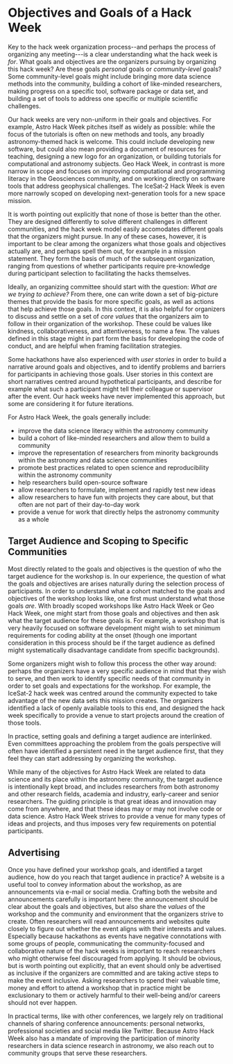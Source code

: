 # Objectives and Goals of a Hack Week

Key to the hack week organization process--and perhaps the process of organizing any meeting---is 
a clear understanding what the hack week is *for*. What goals and objectives are the organizers 
pursuing by organizing this hack week? Are these goals *personal* goals or *community-level* goals? 
Some community-level goals might include bringing more data science methods into the community, 
building a cohort of like-minded researchers, making progress on a specific tool, software package 
or data set, and building a set of tools to address one specific or multiple scientific challenges. 

Our hack weeks are very non-uniform in their goals and objectives. For example, Astro Hack Week 
pitches itself as widely as possible: while the focus of the tutorials is often on new methods and 
tools, any broadly astronomy-themed hack is welcome. This could include developing new software, but 
could also mean providing a document of resources for teaching, designing a new logo for an organization, 
or building tutorials for computational and astronomy subjects. Geo Hack Week, in contrast is more narrow 
in scope and focuses on improving computational and programming literacy in the Geosciences community, and 
on working directly on software tools that address geophysical challenges. The IceSat-2 Hack Week is 
even more narrowly scoped on developing next-generation tools for a new space mission. 

It is worth pointing out explicitly that none of those is better than the other. They are designed 
differently to solve different challenges in different communities, and the hack week model easily 
accomodates different goals that the organizers might pursue. In any of these cases, however, it is 
important to be clear among the organizers what those goals and objectives actually are, and perhaps 
spell them out, for example in a mission statement. They form the basis of much of the subsequent 
organization, ranging from questions of whether participants require pre-knowledge during participant 
selection to facilitating the hacks themselves.

Ideally, an organizing committee should start with the question: *What are we trying to achieve?*
From there, one can write down a set of big-picture themes that provide the basis for more specific 
goals, as well as actions that help achieve those goals. 
In this context, it is also helpful for organizers to discuss and settle on a set of *core values* that 
the organizers aim to follow in their organization of the workshop. These could be values like kindness, 
collaborativeness, and attentiveness, to name a few. The values defined in this stage might in part form 
the basis for developing the code of conduct, and are helpful when framing facilitation strategies.

Some hackathons have also experienced with *user stories* in order to build a narrative around goals 
and objectives, and to identify problems and barriers for participants in achieving those goals.
User stories in this context are short narratives centred around hypothetical participants, and describe 
for example what such a participant might tell their colleague or supervisor after the event. 
Our hack weeks have never implemented this approach, but some are considering it for future iterations.

For Astro Hack Week, the goals generally include:
* improve the data science literacy within the astronomy community
* build a cohort of like-minded researchers and allow them to build a community
* improve the representation of researchers from minority backgrounds within the astronomy and data science communities
* promote best practices related to open science and reproducibility within the astronomy community
* help researchers build open-source software
* allow researchers to formulate, implement and rapidly test new ideas
* allow researchers to have fun with projects they care about, but that often are not part of their day-to-day work
* provide a venue for work that directly helps the astronomy community as a whole

## Target Audience and Scoping to Specific Communities

Most directly related to the goals and objectives is the question of who the target audience for the 
workshop is. In our experience, the question of what the goals and objectives are arises naturally 
during the selection process of participants. In order to understand what a cohort matched to the 
goals and objectives of the workshop looks like, one first must understand what those goals *are*. 
With broadly scoped workshops like Astro Hack Week or Geo Hack Week, one might start from those goals 
and objectives and then ask what the target audience for these goals is. For example, a workshop that 
is very heavily focused on software development might wish to set minimum requirements for coding ability 
at the onset (though one important consideration in this process should be if the target audience as defined might 
systematically disadvantage candidate from specific backgrounds).

Some organizers might wish to follow this process the other way around: perhaps the organizers have a very 
specific audience in mind that they wish to serve, and then work to identify specific needs of that community 
in order to set goals and expectations for the workshop. For example, the IceSat-2 hack week was centred around 
the community expected to take advantage of the new data sets this mission creates. The organizers identified 
a lack of openly available tools to this end, and designed the hack week specifically to provide a venue to 
start projects around the creation of those tools. 

In practice, setting goals and defining a target audience are interlinked. Even committees approaching the 
problem from the goals perspective will often have identified a persistent need in the target audience first, 
that they feel they can start addressing by organizing the workshop.

While many of the objectives for Astro Hack Week are related to data science and its place within the 
astronomy community, the target audience is intentionally kept broad, and includes researchers from both 
astronomy and other research fields, academia and industry, early-career and senior researchers. The 
guiding principle is that great ideas and innovation may come from anywhere, and that these ideas may 
or may not involve code or data science. Astro Hack Week strives to provide a venue for many types of 
ideas and projects, and thus imposes very few requirements on potential participants.

## Advertising

Once you have defined your workshop goals, and identified a target audience, how do you reach that target 
audience in practice? A website is a useful tool to convey information about the workshop, as are announcements 
via e-mail or social media. Crafting both the website and announcements carefully is important here: the 
announcement should be clear about the goals and objectives, but also share the *values* of the workshop and 
the community and environment that the organizers strive to create. Often researchers will read announcements 
and websites quite closely to figure out whether the event aligns with their interests and values. 
Especially because hackathons as events have negative connotations with some groups of people, communicating 
the community-focused and collaborative nature of the hack weeks is important to reach researchers who might 
otherwise feel discouraged from applying.
It should be obvious, but is worth pointing out explicitly, that an event should only be advertised as inclusive 
if the organizers are committed and are taking active steps to make the event inclusive. Asking researchers to 
spend their valuable time, money and effort to attend a workshop that in practice might be exclusionary to them 
or actively harmful to their well-being and/or careers should not ever happen.

In practical terms, like with other conferences, we largely rely on traditional channels 
of sharing conference announcements: personal networks, professional societies and social media like Twitter.
Because Astro Hack Week also has a mandate of improving the participation of minority researchers in data 
science research in astronomy, we also reach out to community groups that serve these researchers. 




